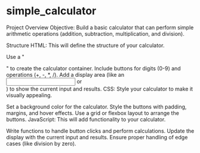 # simple_calculator
Project Overview
Objective: Build a basic calculator that can perform simple arithmetic operations (addition, subtraction, multiplication, and division).

Structure
HTML: This will define the structure of your calculator.

Use a "<div>" to create the calculator container.
Include buttons for digits (0-9) and operations (+, -, *, /).
Add a display area (like an <input> or <div>) to show the current input and results.
CSS: Style your calculator to make it visually appealing.

Set a background color for the calculator.
Style the buttons with padding, margins, and hover effects.
Use a grid or flexbox layout to arrange the buttons.
JavaScript: This will add functionality to your calculator.

Write functions to handle button clicks and perform calculations.
Update the display with the current input and results.
Ensure proper handling of edge cases (like division by zero).
